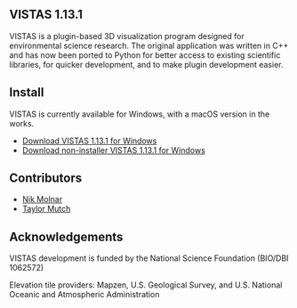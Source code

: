 ## VISTAS 1.13.1 ##

VISTAS is a plugin-based 3D visualization program designed for environmental science research. The original application
was written in C++ and has now been ported to Python for better access to existing scientific libraries, for quicker
development, and to make plugin development easier.

## Install ##

VISTAS is currently available for Windows, with a macOS version in the works.

* [Download VISTAS 1.13.1 for Windows](https://github.com/VISTAS-IVES/pyvistas/releases/download/1.13.1/VISTAS_1_13_1.exe)
* [Download non-installer VISTAS 1.13.1 for Windows](https://github.com/VISTAS-IVES/pyvistas/releases/download/1.13.1/VISTAS_NOINSTALL_1_13_1.zip)

## Contributors ##

* [Nik Molnar](https://github.com/nikmolnar)
* [Taylor Mutch](https://github.com/TaylorMutch)

## Acknowledgements ##

VISTAS development is funded by the National Science Foundation (BIO/DBI 1062572)

Elevation tile providers: Mapzen, U.S. Geological Survey, and U.S. National Oceanic and Atmospheric Administration
